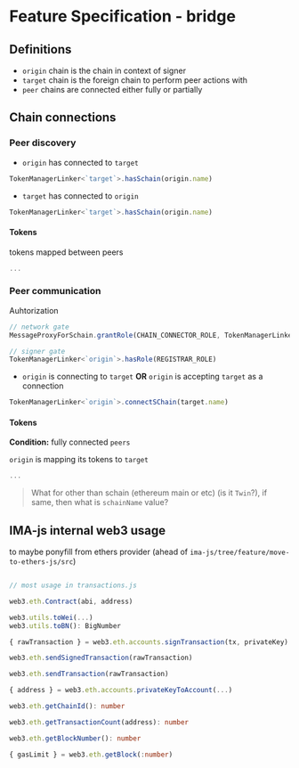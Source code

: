 # Feature Specification - bridge

## Definitions

- `origin` chain is the chain in context of signer
- `target` chain is the foreign chain to perform peer actions with
- `peer` chains are connected either fully or partially

## Chain connections

### Peer discovery

- `origin` has connected to `target`

```ts
TokenManagerLinker<`target`>.hasSchain(origin.name)
```

- `target` has connected to `origin`

```ts
TokenManagerLinker<`target`>.hasSchain(origin.name)
```

#### Tokens

tokens mapped between peers

```ts
...
```

### Peer communication

Auhtorization

```ts
// network gate
MessageProxyForSchain.grantRole(CHAIN_CONNECTOR_ROLE, TokenManagerLinker.address)

// signer gate
TokenManagerLinker<`origin`>.hasRole(REGISTRAR_ROLE)
```

- `origin` is connecting to `target` **OR** `origin` is accepting `target` as a connection

```ts
TokenManagerLinker<`origin`>.connectSChain(target.name)
```

#### Tokens

**Condition:** fully connected `peers`

`origin` is mapping its tokens to `target`

```ts
...
```

> What for other than schain (ethereum main or etc) (is it `Twin`?), if same, then what is `schainName` value?

## IMA-js internal web3 usage

to maybe ponyfill from ethers provider (ahead of `ima-js/tree/feature/move-to-ethers-js/src`)

```ts

// most usage in transactions.js

web3.eth.Contract(abi, address)

web3.utils.toWei(...)
web3.utils.toBN(): BigNumber

{ rawTransaction } = web3.eth.accounts.signTransaction(tx, privateKey)

web3.eth.sendSignedTransaction(rawTransaction)

web3.eth.sendTransaction(rawTransaction)

{ address } = web3.eth.accounts.privateKeyToAccount(...)

web3.eth.getChainId(): number

web3.eth.getTransactionCount(address): number

web3.eth.getBlockNumber(): number

{ gasLimit } = web3.eth.getBlock(:number)

```

